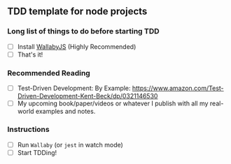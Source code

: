 ## TDD template for node projects

### Long list of things to do before starting TDD
- [ ] Install [WallabyJS](https://wallabyjs.com/) (Highly Recommended)
- [ ] That's it!

### Recommended Reading
- [ ] Test-Driven Development: By Example: https://www.amazon.com/Test-Driven-Development-Kent-Beck/dp/0321146530
- [ ] My upcoming book/paper/videos or whatever I publish with all my real-world examples and notes. 

### Instructions
- [ ] Run `Wallaby` (or `jest` in watch mode)
- [ ] Start TDDing!